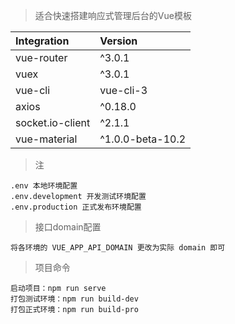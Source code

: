 > 适合快速搭建响应式管理后台的Vue模板

| Integration | Version |
| :--- | :--- |
| vue-router | ^3.0.1 |
| vuex           | ^3.0.1 |
| vue-cli        | vue-cli-3 |
| axios           | ^0.18.0 |
| socket.io-client | ^2.1.1 |
| vue-material | ^1.0.0-beta-10.2 |

> 注
```
.env 本地环境配置
.env.development 开发测试环境配置
.env.production 正式发布环境配置
```

> 接口domain配置
```
将各环境的 VUE_APP_API_DOMAIN 更改为实际 domain 即可
```

> 项目命令
```
启动项目：npm run serve 
打包测试环境：npm run build-dev
打包正式环境：npm run build-pro
```
